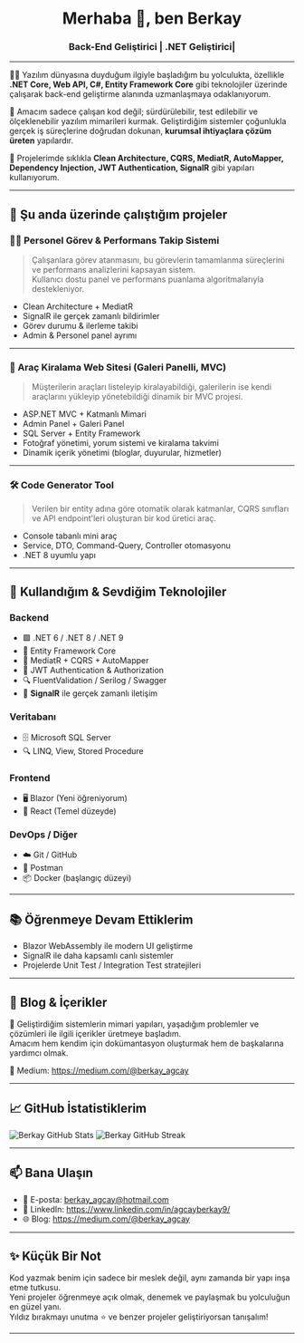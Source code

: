 <h1 align="center">Merhaba 👋, ben Berkay</h1>
<h3 align="center">Back-End Geliştirici | .NET Geliştirici|</h3>

---

🧑‍💻 Yazılım dünyasına duyduğum ilgiyle başladığım bu yolculukta, özellikle **.NET Core, Web API, C#, Entity Framework Core** gibi teknolojiler üzerinde çalışarak back-end geliştirme alanında uzmanlaşmaya odaklanıyorum.

🎯 Amacım sadece çalışan kod değil; sürdürülebilir, test edilebilir ve ölçeklenebilir yazılım mimarileri kurmak. Geliştirdiğim sistemler çoğunlukla gerçek iş süreçlerine doğrudan dokunan, **kurumsal ihtiyaçlara çözüm üreten** yapılardır.

🧠 Projelerimde sıklıkla **Clean Architecture, CQRS, MediatR, AutoMapper, Dependency Injection, JWT Authentication, SignalR** gibi yapıları kullanıyorum.

---

## 🚀 Şu anda üzerinde çalıştığım projeler

### 👨‍💼 Personel Görev & Performans Takip Sistemi
> Çalışanlara görev atanmasını, bu görevlerin tamamlanma süreçlerini ve performans analizlerini kapsayan sistem.  
> Kullanıcı dostu panel ve performans puanlama algoritmalarıyla destekleniyor.

- Clean Architecture + MediatR
- SignalR ile gerçek zamanlı bildirimler
- Görev durumu & ilerleme takibi
- Admin & Personel panel ayrımı

---

### 🚗 Araç Kiralama Web Sitesi (Galeri Panelli, MVC)
> Müşterilerin araçları listeleyip kiralayabildiği, galerilerin ise kendi araçlarını yükleyip yönetebildiği dinamik bir MVC projesi.

- ASP.NET MVC + Katmanlı Mimari
- Admin Panel + Galeri Panel
- SQL Server + Entity Framework
- Fotoğraf yönetimi, yorum sistemi ve kiralama takvimi
- Dinamik içerik yönetimi (bloglar, duyurular, hizmetler)

---

### 🛠️ Code Generator Tool
> Verilen bir entity adına göre otomatik olarak katmanlar, CQRS sınıfları ve API endpoint'leri oluşturan bir kod üretici araç.

- Console tabanlı mini araç
- Service, DTO, Command-Query, Controller otomasyonu
- .NET 8 uyumlu yapı

---

## 🧰 Kullandığım & Sevdiğim Teknolojiler

### Backend
- 🟪 .NET 6 / .NET 8 / .NET 9
- 💾 Entity Framework Core
- 🧩 MediatR + CQRS + AutoMapper
- 🔐 JWT Authentication & Authorization
- 🔍 FluentValidation / Serilog / Swagger
- 🔔 **SignalR** ile gerçek zamanlı iletişim

### Veritabanı
- 🗄️ Microsoft SQL Server
- 🔍 LINQ, View, Stored Procedure

### Frontend
- 🖥️ Blazor (Yeni öğreniyorum)
- 🧱 React (Temel düzeyde)

### DevOps / Diğer
- ☁️ Git / GitHub
- 🧪 Postman
- 📦 Docker (başlangıç düzeyi)

---

## 📚 Öğrenmeye Devam Ettiklerim
- Blazor WebAssembly ile modern UI geliştirme
- SignalR ile daha kapsamlı canlı sistemler
- Projelerde Unit Test / Integration Test stratejileri

---

## 📝 Blog & İçerikler

🎤 Geliştirdiğim sistemlerin mimari yapıları, yaşadığım problemler ve çözümleri ile ilgili içerikler üretmeye başladım.  
Amacım hem kendim için dokümantasyon oluşturmak hem de başkalarına yardımcı olmak.

📎 Medium: https://medium.com/@berkay_agcay

---

## 📈 GitHub İstatistiklerim

<p align="left">
  <img src="https://github-readme-stats.vercel.app/api?username=agcayberkay&show_icons=true&theme=tokyonight" alt="Berkay GitHub Stats" />
  <img src="https://readme-streak-stats.demolab.com?user=agcayberkay&theme=tokyonight" alt="Berkay GitHub Streak" />

</p>

---

## 📫 Bana Ulaşın

- 📧 E-posta: berkay_agcay@hotmail.com
- 💼 LinkedIn: https://www.linkedin.com/in/agcayberkay9/
- 🌐 Blog: https://medium.com/@berkay_agcay

---

## ✨ Küçük Bir Not

Kod yazmak benim için sadece bir meslek değil, aynı zamanda bir yapı inşa etme tutkusu.  
Yeni projeler öğrenmeye açık olmak, denemek ve paylaşmak bu yolculuğun en güzel yanı.  
Yıldız bırakmayı unutma ⭐ ve benzer projeler geliştiriyorsan tanışalım!

---
